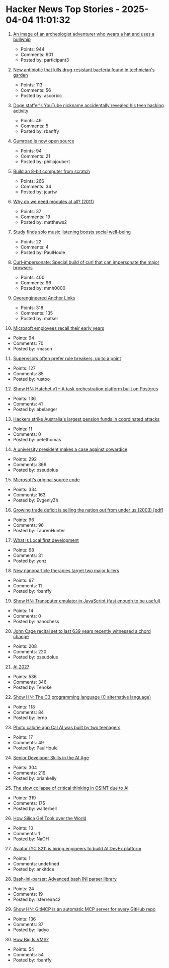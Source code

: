 # Hacker News Top Stories - 2025-04-04 11:01:32

1. [An image of an archeologist adventurer who wears a hat and uses a bullwhip](https://theaiunderwriter.substack.com/p/an-image-of-an-archeologist-adventurer)
   - Points: 944
   - Comments: 601
   - Posted by: participant3

2. [New antibiotic that kills drug-resistant bacteria found in technician's garden](https://www.nature.com/articles/d41586-025-00945-z)
   - Points: 113
   - Comments: 56
   - Posted by: ascorbic

3. [Doge staffer's YouTube nickname accidentally revealed his teen hacking activity](https://arstechnica.com/tech-policy/2025/04/i-no-longer-hack-paypals-doge-staffers-hacker-past-raises-red-flags/)
   - Points: 49
   - Comments: 5
   - Posted by: rbanffy

4. [Gumroad is now open source](https://github.com/antiwork/gumroad)
   - Points: 94
   - Comments: 21
   - Posted by: philipjoubert

5. [Build an 8-bit computer from scratch](https://eater.net/8bit/)
   - Points: 266
   - Comments: 34
   - Posted by: jcartw

6. [Why do we need modules at all? (2011)](https://groups.google.com/g/erlang-programming/c/LKLesmrss2k)
   - Points: 37
   - Comments: 19
   - Posted by: matthews2

7. [Study finds solo music listening boosts social well-being](https://phys.org/news/2025-03-solo-music-boosts-social.html)
   - Points: 22
   - Comments: 4
   - Posted by: PaulHoule

8. [Curl-impersonate: Special build of curl that can impersonate the major browsers](https://github.com/lwthiker/curl-impersonate)
   - Points: 400
   - Comments: 96
   - Posted by: mmh0000

9. [Overengineered Anchor Links](https://thirty-five.com/overengineered-anchoring)
   - Points: 318
   - Comments: 135
   - Posted by: matser

10. [Microsoft employees recall their early years](https://www.seattletimes.com/business/microsoft/microsoft-turns-50-4-employees-recall-their-early-years/)
   - Points: 94
   - Comments: 70
   - Posted by: rmason

11. [Supervisors often prefer rule breakers, up to a point](https://journals.aom.org/doi/10.5465/amd.2022.0280.summary)
   - Points: 127
   - Comments: 85
   - Posted by: rustoo

12. [Show HN: Hatchet v1 – A task orchestration platform built on Postgres](https://github.com/hatchet-dev/hatchet)
   - Points: 136
   - Comments: 41
   - Posted by: abelanger

13. [Hackers strike Australia's largest pension funds in coordinated attacks](https://www.reuters.com/technology/cybersecurity/multiple-australian-pension-funds-hit-by-coordinated-hacking-media-reports-say-2025-04-04/)
   - Points: 11
   - Comments: 0
   - Posted by: petethomas

14. [A university president makes a case against cowardice](https://www.newyorker.com/news/q-and-a/a-university-president-makes-a-case-against-cowardice)
   - Points: 292
   - Comments: 366
   - Posted by: pseudolus

15. [Microsoft’s original source code](https://www.gatesnotes.com/home/home-page-topic/reader/microsoft-original-source-code)
   - Points: 334
   - Comments: 163
   - Posted by: EvgeniyZh

16. [Growing trade deficit is selling the nation out from under us (2003) [pdf]](https://faculty.washington.edu/ss1110/IF/Buffett%20Fortune%202003%20(6).pdf)
   - Points: 96
   - Comments: 96
   - Posted by: TaurenHunter

17. [What is Local first development](https://alexop.dev/posts/what-is-local-first-web-development/)
   - Points: 68
   - Comments: 31
   - Posted by: yonz

18. [New nanoparticle therapies target two major killers](https://www.science.org/content/article/new-nanoparticle-therapies-target-two-major-killers)
   - Points: 67
   - Comments: 11
   - Posted by: rbanffy

19. [Show HN: Transputer emulator in JavaScript (fast enough to be useful)](https://nanochess.org/transputer_emulator.html)
   - Points: 14
   - Comments: 0
   - Posted by: nanochess

20. [John Cage recital set to last 639 years recently witnessed a chord change](https://www.spectator.co.uk/article/what-were-we-all-doing-here-my-600-mile-trip-to-hear-an-organ-play-a-d-natural/)
   - Points: 208
   - Comments: 220
   - Posted by: pseudolus

21. [AI 2027](https://ai-2027.com/)
   - Points: 536
   - Comments: 346
   - Posted by: Tenoke

22. [Show HN: The C3 programming language (C alternative language)](https://github.com/c3lang/c3c)
   - Points: 118
   - Comments: 84
   - Posted by: lerno

23. [Photo calorie app Cal AI was built by two teenagers](https://techcrunch.com/2025/03/16/photo-calorie-app-cal-ai-downloaded-over-a-million-times-was-built-by-two-teenagers/)
   - Points: 17
   - Comments: 49
   - Posted by: PaulHoule

24. [Senior Developer Skills in the AI Age](https://manuel.kiessling.net/2025/03/31/how-seasoned-developers-can-achieve-great-results-with-ai-coding-agents/)
   - Points: 304
   - Comments: 219
   - Posted by: briankelly

25. [The slow collapse of critical thinking in OSINT due to AI](https://www.dutchosintguy.com/post/the-slow-collapse-of-critical-thinking-in-osint-due-to-ai)
   - Points: 319
   - Comments: 175
   - Posted by: walterbell

26. [How Silica Gel Took over the World](https://www.scopeofwork.net/silica-gel/)
   - Points: 10
   - Comments: 1
   - Posted by: NaOH

27. [Aviator (YC S21) is hiring engineers to build AI DevEx platform](https://www.ycombinator.com/companies/aviator/jobs)
   - Points: 1
   - Comments: undefined
   - Posted by: ankitdce

28. [Bash-ini-parser: Advanced bash INI parser library](https://github.com/lsferreira42/bash-ini-parser)
   - Points: 24
   - Comments: 19
   - Posted by: lsferreira42

29. [Show HN: GitMCP is an automatic MCP server for every GitHub repo](https://gitmcp.io/)
   - Points: 136
   - Comments: 37
   - Posted by: liadyo

30. [How Big Is VMS?](https://vmssoftware.com/resources/blog/2025-03-31-how-big-is-vms/)
   - Points: 54
   - Comments: 54
   - Posted by: rbanffy

